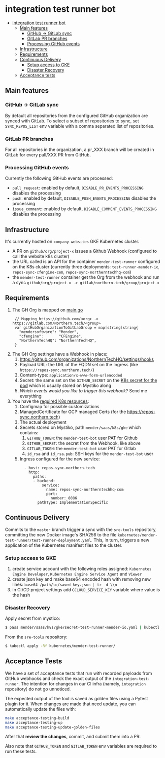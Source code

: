 # integration test runner bot

- [integration test runner bot](#integration-test-runner-bot)
  - [Main features](#main-features)
    - [GitHub -\> GitLab sync](#github---gitlab-sync)
    - [GitLab PR branches](#gitlab-pr-branches)
    - [Processing GitHub events](#processing-github-events)
  - [Infrastructure](#infrastructure)
  - [Requirements](#requirements)
  - [Continuous Delivery](#continuous-delivery)
    - [Setup access to GKE](#setup-access-to-gke)
    - [Disaster Recovery](#disaster-recovery)
  - [Acceptance tests](#acceptance-tests)

## Main features

### GitHub -> GitLab sync

By default all repositories from the configured GitHub organization are synced with GitLab. To select a subset of repositories to sync, set `SYNC_REPOS_LIST` env variable with a comma separated list of repositories.

### GitLab PR branches

For all repositories in the organization, a pr_XXX branch will be created in GitLab for every pull/XXX PR from GitHub.

### Processing GitHub events

Currently the following GitHub events are processed:
* `pull_request`: enabled by default, `DISABLE_PR_EVENTS_PROCESSING` disables the processing
* `push`: enabled by default, `DISABLE_PUSH_EVENTS_PROCESSING` disables the processing
* `issue_comment`: enabled by default, `DISABLE_COMMENT_EVENTS_PROCESSING` disables the processing

## Infrastructure

It's currently hosted on `company-websites` GKE Kubernetes cluster.

* A PR on `github/org/project-x` issues a Github Webhook (configured to call the website k8s cluster)
* the URL called is an API for the container `mender-test-runner` configured on the K8s cluster (currently three deployments: `test-runner-mender-io`, `repos-sync-cfengine-com`, `repos-sync-northerntechhq-com`)
* the `mender-test-runner` container get the Org from the webhook and run a sync `github/org/project-x -> gitlab/northern.tech/group/project-x`

## Requirements
1. The GH Org is mapped on [main.go](main.go)
   ```
    // Mapping https://github.com/<org> -> https://gitlab.com/Northern.tech/<group>
    var gitHubOrganizationToGitLabGroup = map[string]string{
      "mendersoftware": "Mender",
      "cfengine":       "CFEngine",
      "NorthernTechHQ": "NorthernTechHQ",
    }
   ```
1. The GH Org settings have a Webhook in place:
   1. https://github.com/organizations/NorthernTechHQ/settings/hooks
   2. Payload URL: the URL of the FQDN set on the Ingress (like `https://repos-sync.northern.tech/`)
   3. Content-type: `application/x-www-form-urlencoded`
   4. Secret: the same set on the `GITHUB_SECRET` on the [K8s secret for the pod](https://github.com/mendersoftware/sre-tools/blob/master/kubernetes/northerntechhq-repos-sync/repos-sync-northerntechhq-deployment.yaml#L46)
      which is usually stored on Mystiko along
   5. *Which events would you like to trigger this webhook?* Send me everything
2. You have the [required K8s resources](https://github.com/mendersoftware/sre-tools/tree/master/kubernetes/northerntechhq-repos-sync):
   1. Configmap for possible customizations
   2. ManagedCertificate for GCP managed Certs (for the https://repos-sync.northern.tech)
   3. The actual deployment
   4. Secrets stored on Mystiko, path `mender/saas/k8s/gke` which contains:
      1. `GITHUB_TOKEN`: the `mender-test-bot` user PAT for Github
      2. `GITHUB_SECRET`: the secret from the Webhook, like above
      3. `GITLAB_TOKEN`: the `mender-test-bot` user PAT for Gitlab
      4. `id_rsa` and `id_rsa.pub`: SSH keys for the `mender-test-bot` user
   5. Ingress configured for the new service:
      ```
        - host: repos-sync.northern.tech
          http:
            paths:
            - backend:
                service:
                  name: repos-sync-northerntechhq-com
                  port:
                    number: 8086
              pathType: ImplementationSpecific
      ```


## Continuous Delivery

Commits to the `master` branch trigger a sync with the `sre-tools` repository, committing the new Docker image's SHA256 to the file `kubernetes/mender-test-runner/test-runner-deployment.yaml`. This, in turn, triggers a new application of the Kubernetes manifest files to the cluster.

### Setup access to GKE

1. create service account with the following roles assigned: `Kubernetes Engine Developer`, `Kubernetes Engine Service Agent` and `Viewer`
2. create json key and make base64 encoded hash with removing new lines: `base64 /path/to/saved-key.json | tr -d \\n`
3. in CI/CD project settings add `GCLOUD_SERVICE_KEY` variable where value is the hash

### Disaster Recovery

Apply secret from mystico:

```bash
$ pass mender/saas/k8s/gke/secret-test-runner-mender-io.yaml | kubectl apply -f -
```

From the `sre-tools` repository:

```bash
$ kubectl apply -Rf kubernetes/mender-test-runner/
```

## Acceptance Tests

We have a set of acceptance tests that run with recorded payloads from GitHub webhooks and check
the exact output of the `integration-test-runner`. The intention for changes in our CI infra
(namely, `integration` repository) do not go unnoticed.

The expected output of the tool is saved as golden files using a Pytest plugin for it. When changes
are made that need update, you can automatically update the files with:

```bash
make acceptance-testing-build
make acceptance-testing-up
make acceptance-testing-update-golden-files
```

After that **review the changes**, commit, and submit them into a PR.

Also note that `GITHUB_TOKEN` and `GITLAB_TOKEN` env variables are required to run these tests.
